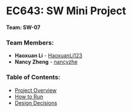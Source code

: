 # EC643: SW Mini Project
**Team: SW-07**


### Team Members:
* **Haoxuan Li** - [HaoxuanLi123](https://github.com/HaoxuanLi123)
* **Nancy Zheng** - [nancyzhe](https://github.com/nancyzhe)

### Table of Contents:

* [Project Overview](#projectoverview)
* [How to Run](#how_to_run)
* [Design Decisions](#design_decisions)
